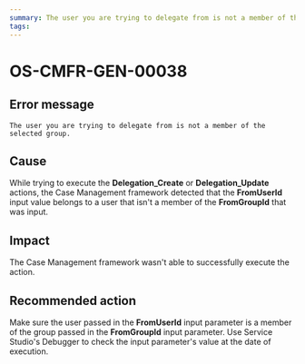 ```yaml
---
summary: The user you are trying to delegate from is not a member of the selected group.
tags:
---
```


# OS-CMFR-GEN-00038

## Error message

`The user you are trying to delegate from is not a member of the selected group.`

## Cause

While trying to execute the **Delegation_Create** or **Delegation_Update** actions, the Case Management framework detected that the **FromUserId** input value belongs to a user that isn't a member of the **FromGroupId** that was input.

## Impact

The Case Management framework wasn't able to successfully execute the action.

## Recommended action

Make sure the user passed in the **FromUserId** input parameter is a member of the group passed in the **FromGroupId** input parameter. Use Service Studio's Debugger to check the input parameter's value at the date of execution.
